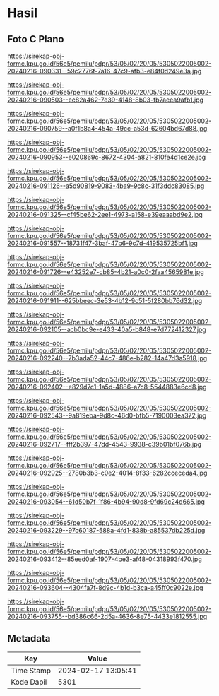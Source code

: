 # Hasil

## Foto C Plano

https://sirekap-obj-formc.kpu.go.id/56e5/pemilu/pdpr/53/05/02/20/05/5305022005002-20240216-090331--59c2776f-7a16-47c9-afb3-e84f0d249e3a.jpg

https://sirekap-obj-formc.kpu.go.id/56e5/pemilu/pdpr/53/05/02/20/05/5305022005002-20240216-090503--ec82a462-7e39-4148-8b03-fb7aeea9afb1.jpg

https://sirekap-obj-formc.kpu.go.id/56e5/pemilu/pdpr/53/05/02/20/05/5305022005002-20240216-090759--a0f1b8a4-454a-49cc-a53d-62604bd67d88.jpg

https://sirekap-obj-formc.kpu.go.id/56e5/pemilu/pdpr/53/05/02/20/05/5305022005002-20240216-090953--e020869c-8672-4304-a821-810fe4d1ce2e.jpg

https://sirekap-obj-formc.kpu.go.id/56e5/pemilu/pdpr/53/05/02/20/05/5305022005002-20240216-091126--a5d90819-9083-4ba9-9c8c-31f3ddc83085.jpg

https://sirekap-obj-formc.kpu.go.id/56e5/pemilu/pdpr/53/05/02/20/05/5305022005002-20240216-091325--cf45be62-2ee1-4973-a158-e39eaaabd9e2.jpg

https://sirekap-obj-formc.kpu.go.id/56e5/pemilu/pdpr/53/05/02/20/05/5305022005002-20240216-091557--18731f47-3baf-47b6-9c7d-419535725bf1.jpg

https://sirekap-obj-formc.kpu.go.id/56e5/pemilu/pdpr/53/05/02/20/05/5305022005002-20240216-091726--e43252e7-cb85-4b21-a0c0-2faa4565981e.jpg

https://sirekap-obj-formc.kpu.go.id/56e5/pemilu/pdpr/53/05/02/20/05/5305022005002-20240216-091911--625bbeec-3e53-4b12-9c51-5f280bb76d32.jpg

https://sirekap-obj-formc.kpu.go.id/56e5/pemilu/pdpr/53/05/02/20/05/5305022005002-20240216-092105--acb0bc9e-e433-40a5-b848-e7d772412327.jpg

https://sirekap-obj-formc.kpu.go.id/56e5/pemilu/pdpr/53/05/02/20/05/5305022005002-20240216-092240--7b3ada52-44c7-486e-b282-14a47d3a5918.jpg

https://sirekap-obj-formc.kpu.go.id/56e5/pemilu/pdpr/53/05/02/20/05/5305022005002-20240216-092402--e829d7c1-1a5d-4886-a7c8-5544883e6cd8.jpg

https://sirekap-obj-formc.kpu.go.id/56e5/pemilu/pdpr/53/05/02/20/05/5305022005002-20240216-092543--9a819eba-9d8c-46d0-bfb5-7190003ea372.jpg

https://sirekap-obj-formc.kpu.go.id/56e5/pemilu/pdpr/53/05/02/20/05/5305022005002-20240216-092717--fff2b397-47dd-4543-9938-c39b01bf076b.jpg

https://sirekap-obj-formc.kpu.go.id/56e5/pemilu/pdpr/53/05/02/20/05/5305022005002-20240216-092925--2780b3b3-c0e2-4014-8f33-6282cceceda4.jpg

https://sirekap-obj-formc.kpu.go.id/56e5/pemilu/pdpr/53/05/02/20/05/5305022005002-20240216-093054--61d50b7f-1f86-4b94-90d8-9fd69c24d665.jpg

https://sirekap-obj-formc.kpu.go.id/56e5/pemilu/pdpr/53/05/02/20/05/5305022005002-20240216-093229--97c60187-588a-4fd1-838b-a85537db225d.jpg

https://sirekap-obj-formc.kpu.go.id/56e5/pemilu/pdpr/53/05/02/20/05/5305022005002-20240216-093412--85eed0af-1907-4be3-af48-04318993f470.jpg

https://sirekap-obj-formc.kpu.go.id/56e5/pemilu/pdpr/53/05/02/20/05/5305022005002-20240216-093604--4304fa7f-8d9c-4b1d-b3ca-a45ff0c9022e.jpg

https://sirekap-obj-formc.kpu.go.id/56e5/pemilu/pdpr/53/05/02/20/05/5305022005002-20240216-093755--bd386c66-2d5a-4636-8e75-4433e1812555.jpg


## Metadata

| Key        | Value               |
| ---------- | ------------------- |
| Time Stamp | 2024-02-17 13:05:41 |
| Kode Dapil | 5301                |



